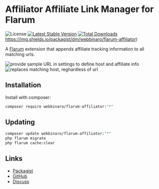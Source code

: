 # Affiliator Affiliate Link Manager for Flarum

![License](https://img.shields.io/github/license/eddiewebb/flarum-affiliator) [![Latest Stable Version](https://img.shields.io/packagist/v/webbinaro/flarum-affiliator.svg)](https://packagist.org/packages/webbinaro/flarum-affiliator) [![Total Downloads](https://img.shields.io/packagist/dt/webbinaro/flarum-affiliator.svg)](https://packagist.org/packages/webbinaro/flarum-affiliator)https://img.shields.io/packagist/dm/webbinaro/flarum-affiliator)

A [Flarum](http://flarum.org) extension that appends affiliate tracking information to all matching urls.

![provide sample URL in settings to define host and affiliate info](https://github.com/eddiewebb/flarum-affiliator/raw/main/settings.png)![replaces matching host, reghardless of url](https://github.com/eddiewebb/flarum-affiliator/raw/main/matching.png)

## Installation

Install with composer:

```sh
composer require webbinaro/flarum-affiliator:"*"
```

## Updating

```sh
composer update webbinaro/flarum-affiliator:"*"
php flarum migrate
php flarum cache:clear
```

## Links

- [Packagist](https://packagist.org/packages/webbinaro/flarum-affiliator)
- [GitHub](https://github.com/webbinaro/flarum-affiliator)
- [Discuss](https://discuss.flarum.org/d/29656-affiliatorer-age-verification-for-flarum-forum)

